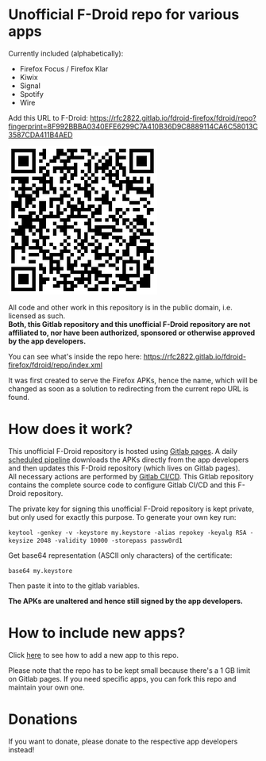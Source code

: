 Unofficial F-Droid repo for various apps
========================================

Currently included (alphabetically):

* Firefox Focus / Firefox Klar
* Kiwix
* Signal
* Spotify
* Wire

Add this URL to F-Droid:
https://rfc2822.gitlab.io/fdroid-firefox/fdroid/repo?fingerprint=8F992BBBA0340EFE6299C7A410B36D9C8889114CA6C58013C3587CDA411B4AED

[![Repo URL QRcode](fdroid/public/repo-qrcode.png)](https://rfc2822.gitlab.io/fdroid-firefox/fdroid/repo?fingerprint=8F992BBBA0340EFE6299C7A410B36D9C8889114CA6C58013C3587CDA411B4AED)

All code and other work in this repository is in the public domain, i.e. licensed as such.<br />
**Both, this Gitlab repository and this unofficial F-Droid repository
are not affiliated to, nor have been authorized, sponsored or otherwise approved by the app developers.**

You can see what's inside the repo here: https://rfc2822.gitlab.io/fdroid-firefox/fdroid/repo/index.xml

It was first created to serve the Firefox APKs, hence the name, which will be changed as soon as a solution
to redirecting from the current repo URL is found.


How does it work?
=================

This unofficial F-Droid repository is hosted using [Gitlab pages](https://about.gitlab.com/2016/04/07/gitlab-pages-setup/).
A daily [scheduled pipeline](https://docs.gitlab.com/ce/user/project/pipelines/schedules.html)
downloads the APKs directly from the app developers and then updates this F-Droid repository (which lives
on Gitlab pages).<br />
All necessary actions are performed by [Gitlab CI/CD](https://about.gitlab.com/features/gitlab-ci-cd/).
This Gitlab repository contains the complete source code to configure Gitlab CI/CD and this F-Droid repository.

The private key for signing this unofficial F-Droid repository is kept private, but only used for exactly this purpose.
To generate your own key run:
```
keytool -genkey -v -keystore my.keystore -alias repokey -keyalg RSA -keysize 2048 -validity 10000 -storepass passw0rd1
```

Get base64 representation (ASCII only characters) of the certificate:
```
base64 my.keystore
```
Then paste it into to the gitlab variables.

**The APKs are unaltered and hence still signed by the app developers.**

How to include new apps?
========================

Click [here](ADDAPPS.md) to see how to add a new app to this repo.

Please note that the repo has to be kept small because there's a 1 GB limit on Gitlab pages.
If you need specific apps, you can fork this repo and maintain your own one.


Donations
=========

If you want to donate, please donate to the respective app developers instead!

